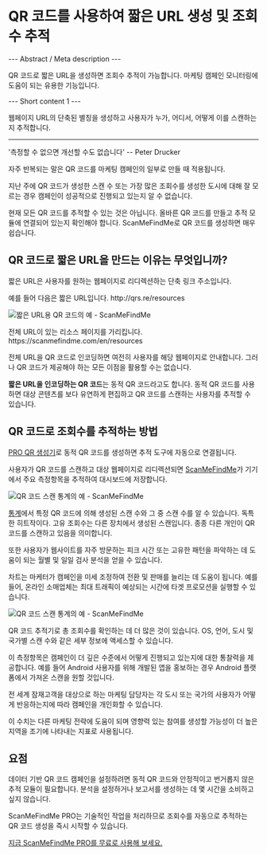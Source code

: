 <h1>QR 코드를 사용하여 짧은 URL 생성 및 조회수 추적</h1>

--- Abstract / Meta description ---

QR 코드로 짧은 URL을 생성하면 조회수 추적이 가능합니다. 마케팅 캠페인 모니터링에 도움이 되는 유용한 기능입니다.

--- Short content 1 ---

웹페이지 URL의 단축된 별칭을 생성하고 사용자가 누가, 어디서, 어떻게 이를 스캔하는지 추적합니다.

----------

<p><span class="font-italic">'측정할 수 없으면 개선할 수도 없습니다'</span> -- Peter Drucker</p>

<p>자주 반복되는 말은 QR 코드를 마케팅 캠페인의 일부로 만들 때 적용됩니다.</p>

<p>지난 주에 QR 코드가 생성한 스캔 수 또는 가장 많은 조회수를 생성한 도시에 대해 잘 모르는 경우 캠페인이 성공적으로 진행되고 있는지 알 수 없습니다.</p>

<p>현재 모든 QR 코드를 추적할 수 있는 것은 아닙니다. 올바른 QR 코드를 만들고 추적 모듈에 연결되어 있는지 확인해야 합니다. ScanMeFindMe로 QR 코드를 생성하면 매우 쉽습니다. </p>

<h2>QR 코드로 짧은 URL을 만드는 이유는 무엇입니까?</h2>

<p>짧은 URL은 사용자를 원하는 웹페이지로 리디렉션하는 단축 링크 주소입니다. </p>

<p>예를 들어 다음은 짧은 URL입니다. <span class="font-italic">http://qrs.re/resources</span></p>

<p class="imageholder">
    <img src="https://media.scanmefindme.com/blog/about_dynamic_url/files/img 1 - qr.png"
        alt="짧은 URL용 QR 코드의 예 - ScanMeFindMe">
</p>

<p>전체 URL이 있는 리소스 페이지를 가리킵니다. <span class="font-italic">https://scanmefindme.com/en/resources</span></p>

<p>전체 URL을 QR 코드로 인코딩하면 여전히 사용자를 해당 웹페이지로 안내합니다. 그러나 QR 코드가 제공해야 하는 모든 이점을 활용할 수는 없습니다. </p>

<p><strong>짧은 URL을 인코딩하는 QR 코드</strong>는 동적 QR 코드라고도 합니다. 동적 QR 코드를 사용하면 대상 콘텐츠를 보다 유연하게 편집하고 QR 코드를 스캔하는 사용자를 추적할 수 있습니다.</p>

<h2>QR 코드로 조회수를 추적하는 방법</h2>

<p><a href="#pro">PRO QR 생성기</a>로 동적 QR 코드를 생성하면 추적 도구에 자동으로 연결됩니다.</p>

<p>사용자가 QR 코드를 스캔하고 대상 웹페이지로 리디렉션되면 <a href="#static:url">ScanMeFindMe</a>가 기기에서 주요 측정항목을 추적하여 대시보드에 저장합니다.</p>

<p class="imageholder">
    <img src="https://media.scanmefindme.com/blog/about_dynamic_url/files/img 2 - total scans.png"
        alt="QR 코드 스캔 통계의 예 - ScanMeFindMe">
</p>

<p><a href="#article:about_statistics" title="Scans statistics for dynamic QR code">통계</a>에서 특정 QR 코드에 의해 생성된 스캔 수와 그 중 스캔 수를 알 수 있습니다. 독특한 히트작이다. 고유 조회수는 다른 장치에서 생성된 스캔입니다. 종종 다른 개인이 QR 코드를 스캔하고 있음을 의미합니다. </p>

<p>또한 사용자가 웹사이트를 자주 방문하는 피크 시간 또는 고유한 패턴을 파악하는 데 도움이 되는 월별 및 일일 검사 분석을 얻을 수 있습니다. </p>

<p>차트는 마케터가 캠페인을 미세 조정하여 전환 및 판매를 늘리는 데 도움이 됩니다. 예를 들어, 온라인 소매업체는 최대 트래픽이 예상되는 시간에 타겟 프로모션을 실행할 수 있습니다.</p>

<p class="imageholder">
    <img src="https://media.scanmefindme.com/blog/about_dynamic_url/files/img 3 - scans by.png"
        alt="QR 코드 스캔 통계의 예 - ScanMeFindMe">
</p>

<p>QR 코드 추적기로 총 조회수를 확인하는 데 더 많은 것이 있습니다. OS, 언어, 도시 및 국가별 스캔 수와 같은 세부 정보에 액세스할 수 있습니다. </p>

<p>이 측정항목은 캠페인이 더 깊은 수준에서 어떻게 진행되고 있는지에 대한 통찰력을 제공합니다. 예를 들어 Android 사용자를 위해 개발된 앱을 홍보하는 경우 Android 플랫폼에서 가져온 스캔을 원할 것입니다. </p>

<p>전 세계 잠재고객을 대상으로 하는 마케팅 담당자는 각 도시 또는 국가의 사용자가 어떻게 반응하는지에 따라 캠페인을 개인화할 수 있습니다. </p>

<p>이 수치는 다른 마케팅 전략에 도움이 되며 영향력 있는 참여를 생성할 가능성이 더 높은 지역을 조기에 나타내는 지표로 사용됩니다. </p>

<h2>요점</h2>

<p>데이터 기반 QR 코드 캠페인을 설정하려면 동적 QR 코드와 안정적이고 번거롭지 않은 추적 모듈이 필요합니다. 분석을 설정하거나 보고서를 생성하는 데 몇 시간을 소비하고 싶지 않습니다.</p>

<p>ScanMeFindMe PRO는 기술적인 작업을 처리하므로 조회수를 자동으로 추적하는 QR 코드 생성을 즉시 시작할 수 있습니다.</p>

<p><a href="#pro">지금 ScanMeFindMe PRO를 무료로 사용해 보세요.</a></p>
